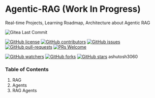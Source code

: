 # Agentic-RAG (Work In Progress)
Real-time Projects, Learning Roadmap, Architecture about Agentic RAG

![Gitea Last Commit](https://img.shields.io/gitea/last-commit/:ashutosh3060/:Agentic-RAG)


[![GitHub license](https://img.shields.io/github/license/ashutosh3060/Agentic-RAG.svg)](https://github.com/ashutosh3060/Agentic-RAG/blob/master/LICENSE)
[![GitHub contributors](https://img.shields.io/github/contributors/ashutosh3060/Agentic-RAG.svg)](https://GitHub.com/ashutosh3060/Agentic-RAG/graphs/contributors/)
[![GitHub issues](https://img.shields.io/github/issues/ashutosh3060/Agentic-RAG.svg)](https://GitHub.com/ashutosh3060/Agentic-RAG/issues/)
[![GitHub pull-requests](https://img.shields.io/github/issues-pr/ashutosh3060/Agentic-RAG.svg)](https://GitHub.com/ashutosh3060/Agentic-RAG/pulls/)
[![PRs Welcome](https://img.shields.io/badge/PRs-welcome-brightgreen.svg?style=flat-square)](http://makeapullrequest.com)

[![GitHub watchers](https://img.shields.io/github/watchers/ashutosh3060/Agentic-RAG.svg?style=social&label=Watch)](https://GitHub.com/ashutosh3060/Agentic-RAG/watchers/)
[![GitHub forks](https://img.shields.io/github/forks/ashutosh3060/Agentic-RAG.svg?style=social&label=Fork)](https://GitHub.com/ashutosh3060/Agentic-RAG/network/)
[![GitHub stars](https://img.shields.io/github/stars/ashutosh3060/Agentic-RAG.svg?style=social&label=Star)](https://GitHub.com/ashutosh3060/Agentic-RAG/stargazers/)
ashutosh3060


### Table of Contents
1. RAG
2. Agents
3. RAG Agents
